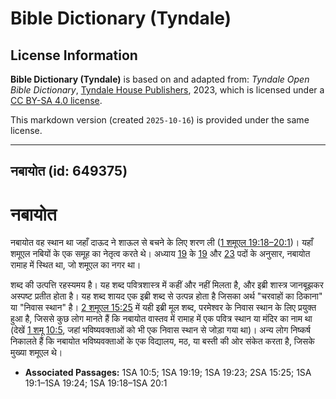 # Bible Dictionary (Tyndale)

## License Information

**Bible Dictionary (Tyndale)** is based on and adapted from: _Tyndale Open Bible Dictionary_, [Tyndale House Publishers](https://tyndaleopenresources.com/), 2023, which is licensed under a [CC BY-SA 4.0 license](https://creativecommons.org/licenses/by-sa/4.0/legalcode.en).

This markdown version (created `2025-10-16`) is provided under the same license.



--------------------------------

## नबायोत (id: 649375)

नबायोत
======

नबायोत वह स्थान था जहाँ दाऊद ने शाऊल से बचने के लिए शरण ली ([1 शमूएल 19:18–20:1](https://ref.ly/1Sam19:18-1Sam20:1))। यहाँ शमूएल नबियों के एक समूह का नेतृत्व करते थे। अध्याय [19](https://ref.ly/1Sam19:1-1Sam19:24) के [19](https://ref.ly/1Sam19:19) और [23](https://ref.ly/1Sam19:23) पदों के अनुसार, नबायोत रामाह में स्थित था, जो शमूएल का नगर था। 

शब्द की उत्पत्ति रहस्यमय है। यह शब्द पवित्रशास्त्र में कहीं और नहीं मिलता है, और इब्री शास्त्र जानबूझकर अस्पष्ट प्रतीत होता है। यह शब्द शायद एक इब्री शब्द से उत्पन्न होता है जिसका अर्थ "चरवाहों का ठिकाना" या "निवास स्थान" है। [2 शमूएल 15:25](https://ref.ly/2Sam15:25) में यही इब्री मूल शब्द, परमेश्वर के निवास स्थान के लिए प्रयुक्त हुआ है, जिससे कुछ लोग मानते हैं कि नबायोत वास्तव में रामाह में एक पवित्र स्थान या मंदिर का नाम था (देखें [1 शमू 10:5](https://ref.ly/1Sam10:5), जहां भविष्यवक्ताओं को भी एक निवास स्थान से जोड़ा गया था)। अन्य लोग निष्कर्ष निकालते हैं कि नबायोत भविष्यवक्ताओं के एक विद्यालय, मठ, या बस्ती की ओर संकेत करता है, जिसके मुख्या शमूएल थे।

* **Associated Passages:** 1SA 10:5; 1SA 19:19; 1SA 19:23; 2SA 15:25; 1SA 19:1–1SA 19:24; 1SA 19:18–1SA 20:1

